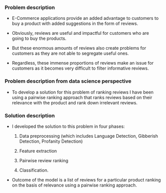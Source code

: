 ### Problem description

- E-Commerce applications provide an added advantage to customers to buy a product with added suggestions in the form of reviews.

- Obviously, reviews are useful and impactful for customers who are going to buy the products.

- But these enormous amounts of reviews also create problems for customers as they are not able to segregate useful ones.

- Regardless, these immense proportions of reviews make an issue for customers as it becomes very difficult to filter informative reviews.

### Problem description from data science perspective

- To develop a solution for this problem of ranking reviews I have been using a pairwise ranking approach that ranks reviews based on their relevance with the product and rank down irrelevant reviews.

### Solution description

- I developed the solution to this problem in four phases:

  1. Data preprocessing (which includes Language Detection, Gibberish Detection, Profanity Detection)

  2. Feature extraction

  3. Pairwise review ranking

  4. Classification.

- Outcome of the model is a list of reviews for a particular product ranking on the basis of relevance using a pairwise ranking approach.
